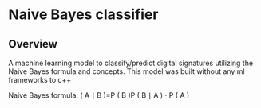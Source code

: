 # Naive Bayes classifier

## Overview
A machine learning model to classify/predict digital signatures utilizing the Naive Bayes formula and concepts.
This model was built without any ml frameworks to c++

Naive Bayes formula: ( A ∣ B )=P ( B )P ( B ∣ A ) ⋅ P ( A )
